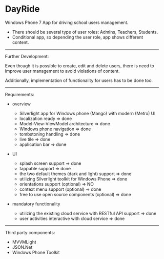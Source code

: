 DayRide
============

Windows Phone 7 App for driving school users management.

 * There should be several type of user roles: Admins, Teachers, Students.
 * Conditional app, so depending the user role, app shows different content.

---

Further Development:

Even though it is possible to create, edit and delete users, there is need to improve user management to avoid violations of content.

Additionally, implementation of functionality for users has to be done too.

---

Requirements:

* overview
  * Silverlight app for Windows phone (Mango) with modern (Metro) UI
  * localization ready => done
  * Model-View-ViewModel architecture => done
  * Windows phone navigation => done
  * tombstoning handling => done
  * live tile => done
  * application bar => done
	
* UI
  * splash screen support => done
  * tappable support => done
  * the two default themes (dark and light) support => done
  * utilizing Silverlight toolkit for Windows Phone => done
  * orientations support (optional) => NO
  * context menu support (optional) => done
  * free to use open source components (optional) => done
	
* mandatory functionality
  * utilizing the existing cloud service with RESTful API support => done
  * user activities interactive with cloud service => done

---

Third party components:
* MVVMLight
* JSON.Net
* Windows Phone Toolkit
